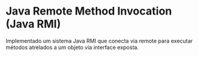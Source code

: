 # Java Remote Method Invocation (Java RMI)

Implementado um sistema Java RMI que conecta via remote para executar métodos atrelados a um objeto via interface exposta.
